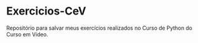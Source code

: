 # Exercicios-CeV
Repositório para salvar meus exercícios realizados no Curso de Python do Curso em Vídeo.
